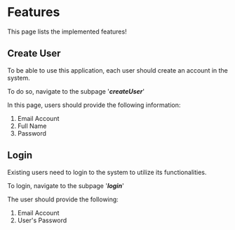 # Features 

This page lists the implemented features! 

## Create User 
To be able to use this application, each user should create an account in the 
system.
 
To do so, navigate to the subpage '**_createUser_**'

In this page, users should provide the following information: 
1. Email Account
1. Full Name
1. Password 

## Login 
Existing users need to login to the system to utilize its functionalities.

To login, navigate to the subpage '**_login_**'

The user should provide the following: 
1. Email Account 
2. User's Password
